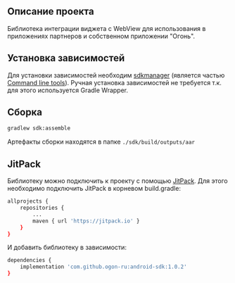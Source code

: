 ## Описание проекта

Библиотека интеграции виджета с WebView для использования в приложениях партнеров и собственном приложении "Огонь".


## Установка зависимостей

Для установки зависимостей необходим [sdkmanager](https://developer.android.com/studio/command-line/sdkmanager) (является частью [Command line tools](https://developer.android.com/studio#downloads)).
Ручная установка зависимостей не требуется т.к. для этого используется Gradle Wrapper.

## Сборка

```bash
gradlew sdk:assemble
```

Артефакты сборки находятся в папке `./sdk/build/outputs/aar`

## JitPack

Библиотеку можно подключить к проекту с помощью [JitPack](https://jitpack.io).
Для этого необходимо подключить JitPack в корневом build.gradle:

```bash
allprojects {
    repositories {
        ...
        maven { url 'https://jitpack.io' }
    }
}
```

И добавить библиотеку в зависимости:

```bash
dependencies {
    implementation 'com.github.ogon-ru:android-sdk:1.0.2'
}
```